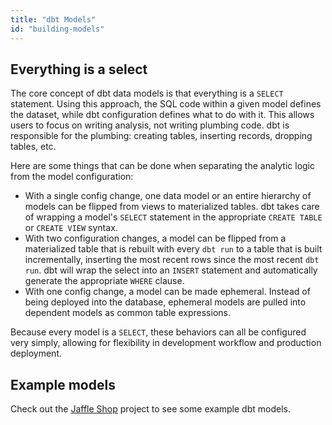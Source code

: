 ```yaml
---
title: "dbt Models"
id: "building-models"
---
```


## Everything is a select

The core concept of dbt data models is that everything is a `SELECT` statement. Using this approach, the SQL code within a given model defines the dataset, while dbt configuration defines what to do with it. This allows users to focus on writing analysis, not writing plumbing code. dbt is responsible for the plumbing: creating tables, inserting records, dropping tables, etc.

Here are some things that can be done when separating the analytic logic from the model configuration:

- With a single config change, one data model or an entire hierarchy of models can be flipped from views to materialized tables. dbt takes care of wrapping a model's `SELECT` statement in the appropriate `CREATE TABLE` or `CREATE VIEW` syntax.
- With two configuration changes, a model can be flipped from a materialized table that is rebuilt with every `dbt run` to a table that is built incrementally, inserting the most recent rows since the most recent `dbt run`. dbt will wrap the select into an `INSERT` statement and automatically generate the appropriate `WHERE` clause.
- With one config change, a model can be made ephemeral. Instead of being deployed into the database, ephemeral models are pulled into dependent models as common table expressions.

Because every model is a `SELECT`, these behaviors can all be configured very simply, allowing for flexibility in development workflow and production deployment.

## Example models

Check out the [Jaffle Shop](https://github.com/fishtown-analytics/jaffle_shop) project to see some example dbt models.